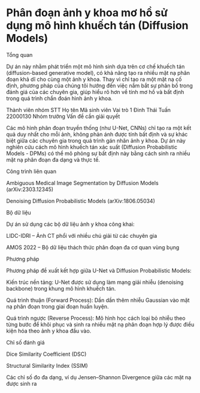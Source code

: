 # Phân đoạn ảnh y khoa mơ hồ sử dụng mô hình khuếch tán (Diffusion Models)

Tổng quan

Dự án này nhằm phát triển một mô hình sinh dựa trên cơ chế khuếch tán (diffusion-based generative model), có khả năng tạo ra nhiều mặt nạ phân đoạn khả dĩ cho cùng một ảnh y khoa.
Thay vì chỉ tạo ra một mặt nạ cố định, phương pháp của chúng tôi hướng đến việc nắm bắt sự phân bố trong đánh giá của các chuyên gia, giúp hiểu rõ hơn về tính mơ hồ và bất định trong quá trình chẩn đoán hình ảnh y khoa.

Thành viên nhóm
STT	Họ tên	Mã sinh viên	Vai trò
1	Đinh Thái Tuấn	22000130	Nhóm trưởng
Vấn đề cần giải quyết

Các mô hình phân đoạn truyền thống (như U-Net, CNNs) chỉ tạo ra một kết quả duy nhất cho mỗi ảnh, không phản ánh được tính bất định và sự khác biệt giữa các chuyên gia trong quá trình gán nhãn ảnh y khoa.
Dự án này nghiên cứu cách mô hình khuếch tán xác suất (Diffusion Probabilistic Models - DPMs) có thể mô phỏng sự bất định này bằng cách sinh ra nhiều mặt nạ phân đoạn đa dạng và thực tế.

Công trình liên quan

Ambiguous Medical Image Segmentation by Diffusion Models (arXiv:2303.12345)

Denoising Diffusion Probabilistic Models (arXiv:1806.05034)

Bộ dữ liệu

Dự án sử dụng các bộ dữ liệu ảnh y khoa công khai:

LIDC-IDRI – Ảnh CT phổi với nhiều chú giải từ các chuyên gia

AMOS 2022 – Bộ dữ liệu thách thức phân đoạn đa cơ quan vùng bụng

Phương pháp

Phương pháp đề xuất kết hợp giữa U-Net và Diffusion Probabilistic Models:

Kiến trúc nền tảng:
U-Net được sử dụng làm mạng giải nhiễu (denoising backbone) trong khung mô hình khuếch tán.

Quá trình thuận (Forward Process):
Dần dần thêm nhiễu Gaussian vào mặt nạ phân đoạn trong giai đoạn huấn luyện.

Quá trình ngược (Reverse Process):
Mô hình học cách loại bỏ nhiễu theo từng bước để khôi phục và sinh ra nhiều mặt nạ phân đoạn hợp lý được điều kiện hóa theo ảnh y khoa đầu vào.

Chỉ số đánh giá

Dice Similarity Coefficient (DSC)

Structural Similarity Index (SSIM)

Các chỉ số đo đa dạng, ví dụ Jensen–Shannon Divergence giữa các mặt nạ được sinh ra
